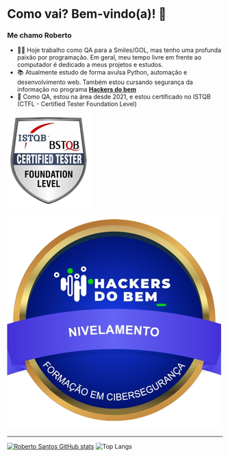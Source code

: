 # Como vai? Bem-vindo(a)! 👋
### Me chamo Roberto 

- 👨‍💻 Hoje trabalho como QA para a Smiles/GOL, mas tenho uma profunda paixão por programação. Em geral, meu tempo livre em frente ao computador é dedicado a meus projetos e estudos.
- 📚 Atualmente estudo de forma avulsa Python, automação e desenvolvimento web. Também estou cursando segurança da informação no programa **[Hackers do bem](https://hackersdobem.org.br/)**
- 📌 Como QA, estou na área desde 2021, e estou certificado no ISTQB (CTFL - Certified Tester Foundation Level)

![CTFL](CTFL_logo1.png)     ![Programa: Hackers Do Bem](Nivelamento-semfundo.png)

-------------------------------------------------------------------------

 [![Roberto Santos GitHub stats](https://github-readme-stats.vercel.app/api?username=deveremita&show_icons=true&theme=tokyonight&border_radius=50&ring_color=bf91f3&include_all_commits=true)](https://github.com/deveremita/github-readme-stats)
![Top Langs](https://github-readme-stats.vercel.app/api/top-langs/?username=deveremita&layout=compact&theme=tokyonight&border_radius=50)




